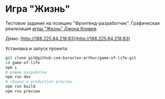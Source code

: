 # Игра "Жизнь"

Тестовое задание на позицию "Фронтенд-разработчик". Графическая реализация [игры "Жизнь" Джона Конвея](https://ru.wikipedia.org/wiki/%D0%98%D0%B3%D1%80%D0%B0_%C2%AB%D0%96%D0%B8%D0%B7%D0%BD%D1%8C%C2%BB).

Демо: [http://188.225.84.218:83](http://188.225.84.218:83)

Установка и запуск проекта:

```bash
git clone git@github.com:buravlev-arthur/game-of-life.git
cd game-of-life
npm i
# режим разработки
npm run dev
# сборка и production preview
npm run build
npm run preview
```
